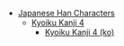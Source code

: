 - [Japanese Han Characters](<../../_ja/ja_han/README.md>)
	- [Kyoiku Kanji 4](<../../_ja/ja_han/1_kyoiku/kyoiku-4/README.md>)
		- [Kyoiku Kanji 4 (ko)](<../../_ja/ja_han/1_kyoiku/kyoiku-4/ko.md>)
